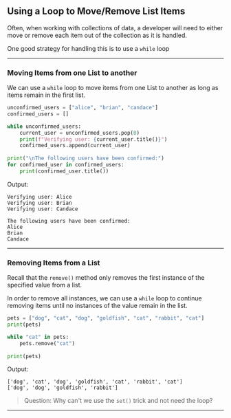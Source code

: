 ## Using a Loop to Move/Remove List Items

Often, when working with collections of data, a developer will need to either
move or remove each item out of the collection as it is handled.

One good strategy for handling this is to use a `while` loop

---

### Moving Items from one List to another

We can use a `while` loop to move items from one List to another as long as
items remain in the first list.

```python
unconfirmed_users = ["alice", "brian", "candace"]
confirmed_users = []

while unconfirmed_users:
    current_user = unconfirmed_users.pop(0)
    print(f"Verifying user: {current_user.title()}")
    confirmed_users.append(current_user)
    
print("\nThe following users have been confirmed:")
for confirmed_user in confirmed_users:
    print(confirmed_user.title())
```

Output:

```
Verifying user: Alice
Verifying user: Brian
Verifying user: Candace

The following users have been confirmed:
Alice
Brian
Candace
```

---

### Removing Items from a List

Recall that the `remove()` method only removes the first instance of the
specified value from a list.

In order to remove all instances, we can use a `while` loop to continue
removing items until no instances of the value remain in the list.

```python
pets = ["dog", "cat", "dog", "goldfish", "cat", "rabbit", "cat"]
print(pets)

while "cat" in pets:
    pets.remove("cat")
    
print(pets)
```

Output:

```
['dog', 'cat', 'dog', 'goldfish', 'cat', 'rabbit', 'cat']
['dog', 'dog', 'goldfish', 'rabbit']
```

> Question: Why can't we use the `set()` trick and not need the loop?

---
